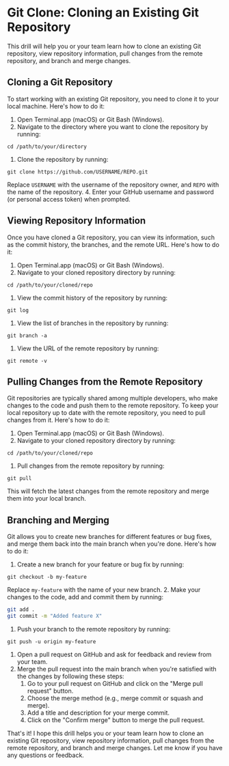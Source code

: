 # Git Clone: Cloning an Existing Git Repository

This drill will help you or your team learn how to clone an existing Git repository, view repository information, pull changes from the remote repository, and branch and merge changes.

## Cloning a Git Repository

To start working with an existing Git repository, you need to clone it to your local machine. Here's how to do it:

1. Open Terminal.app (macOS) or Git Bash (Windows).
2. Navigate to the directory where you want to clone the repository by running:

`cd /path/to/your/directory`

1. Clone the repository by running:

`git clone https://github.com/USERNAME/REPO.git`

Replace `USERNAME` with the username of the repository owner, and `REPO` with the name of the repository. 4. Enter your GitHub username and password (or personal access token) when prompted.

## Viewing Repository Information

Once you have cloned a Git repository, you can view its information, such as the commit history, the branches, and the remote URL. Here's how to do it:

1. Open Terminal.app (macOS) or Git Bash (Windows).
2. Navigate to your cloned repository directory by running:

`cd /path/to/your/cloned/repo`

1. View the commit history of the repository by running:

`git log`

1. View the list of branches in the repository by running:

`git branch -a`

1. View the URL of the remote repository by running:

`git remote -v`

## Pulling Changes from the Remote Repository

Git repositories are typically shared among multiple developers, who make changes to the code and push them to the remote repository. To keep your local repository up to date with the remote repository, you need to pull changes from it. Here's how to do it:

1. Open Terminal.app (macOS) or Git Bash (Windows).
2. Navigate to your cloned repository directory by running:

`cd /path/to/your/cloned/repo`

1. Pull changes from the remote repository by running:

`git pull`

This will fetch the latest changes from the remote repository and merge them into your local branch.

## Branching and Merging

Git allows you to create new branches for different features or bug fixes, and merge them back into the main branch when you're done. Here's how to do it:

1. Create a new branch for your feature or bug fix by running:

`git checkout -b my-feature`

Replace `my-feature` with the name of your new branch. 2. Make your changes to the code, add and commit them by running:

```bash
git add .
git commit -m "Added feature X"
```

1. Push your branch to the remote repository by running:

`git push -u origin my-feature`

1. Open a pull request on GitHub and ask for feedback and review from your team.
2. Merge the pull request into the main branch when you're satisfied with the changes by following these steps:
    1. Go to your pull request on GitHub and click on the "Merge pull request" button.
    2. Choose the merge method (e.g., merge commit or squash and merge).
    3. Add a title and description for your merge commit.
    4. Click on the "Confirm merge" button to merge the pull request.

That's it! I hope this drill helps you or your team learn how to clone an existing Git repository, view repository information, pull changes from the remote repository, and branch and merge changes. Let me know if you have any questions or feedback.
